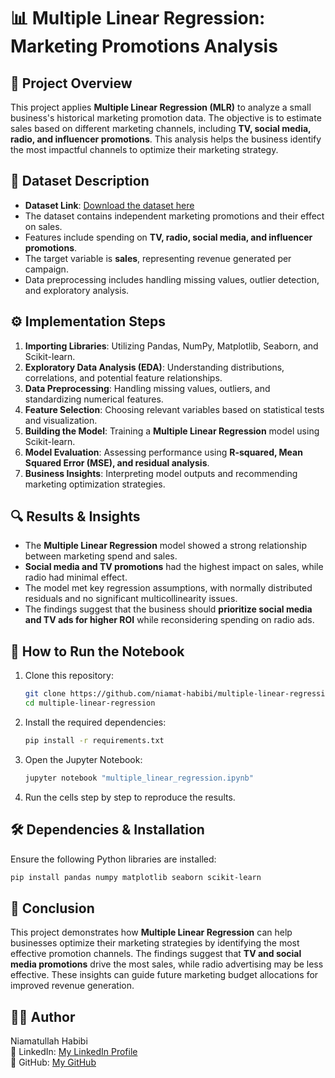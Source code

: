 # 📊 Multiple Linear Regression: Marketing Promotions Analysis

## 📝 Project Overview
This project applies **Multiple Linear Regression (MLR)** to analyze a small business's historical marketing promotion data. The objective is to estimate sales based on different marketing channels, including **TV, social media, radio, and influencer promotions**. This analysis helps the business identify the most impactful channels to optimize their marketing strategy.

## 📂 Dataset Description
- **Dataset Link**: [Download the dataset here](https://drive.google.com/file/d/1BWQfmdeW83BXIgXCDQHPxPLczmcv55Fs/view?usp=sharing)
- The dataset contains independent marketing promotions and their effect on sales.
- Features include spending on **TV, radio, social media, and influencer promotions**.
- The target variable is **sales**, representing revenue generated per campaign.
- Data preprocessing includes handling missing values, outlier detection, and exploratory analysis.

## ⚙️ Implementation Steps
1. **Importing Libraries**: Utilizing Pandas, NumPy, Matplotlib, Seaborn, and Scikit-learn.
2. **Exploratory Data Analysis (EDA)**: Understanding distributions, correlations, and potential feature relationships.
3. **Data Preprocessing**: Handling missing values, outliers, and standardizing numerical features.
4. **Feature Selection**: Choosing relevant variables based on statistical tests and visualization.
5. **Building the Model**: Training a **Multiple Linear Regression** model using Scikit-learn.
6. **Model Evaluation**: Assessing performance using **R-squared, Mean Squared Error (MSE), and residual analysis**.
7. **Business Insights**: Interpreting model outputs and recommending marketing optimization strategies.

## 🔍 Results & Insights
- The **Multiple Linear Regression** model showed a strong relationship between marketing spend and sales.
- **Social media and TV promotions** had the highest impact on sales, while radio had minimal effect.
- The model met key regression assumptions, with normally distributed residuals and no significant multicollinearity issues.
- The findings suggest that the business should **prioritize social media and TV ads for higher ROI** while reconsidering spending on radio ads.

## 🚀 How to Run the Notebook
1. Clone this repository:
   ```bash
   git clone https://github.com/niamat-habibi/multiple-linear-regression.git
   cd multiple-linear-regression
   ```
2. Install the required dependencies:
   ```bash
   pip install -r requirements.txt
   ```
3. Open the Jupyter Notebook:
   ```bash
   jupyter notebook "multiple_linear_regression.ipynb"
   ```
4. Run the cells step by step to reproduce the results.

## 🛠 Dependencies & Installation
Ensure the following Python libraries are installed:
```bash
pip install pandas numpy matplotlib seaborn scikit-learn
```

## 🎯 Conclusion
This project demonstrates how **Multiple Linear Regression** can help businesses optimize their marketing strategies by identifying the most effective promotion channels. The findings suggest that **TV and social media promotions** drive the most sales, while radio advertising may be less effective. These insights can guide future marketing budget allocations for improved revenue generation.

## 👨‍💻 Author
Niamatullah Habibi  
🔗 LinkedIn: [My LinkedIn Profile](https://www.linkedin.com/in/niamatullah-habibi)  
🐙 GitHub: [My GitHub](https://github.com/niamat-habibi)
